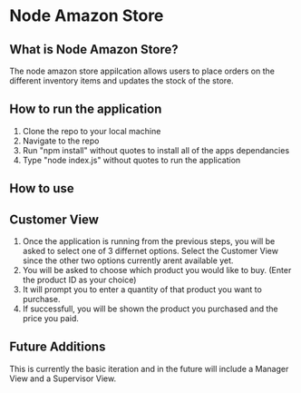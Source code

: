 # Node Amazon Store

## What is Node Amazon Store?
The node amazon store appilcation allows users to place orders on the different inventory items and updates
the stock of the store. 

## How to run the application
1. Clone the repo to your local machine
2. Navigate to the repo
3. Run "npm install" without quotes to install all of the apps dependancies
4. Type "node index.js" without quotes to run the application

## How to use
  ## Customer View
1. Once the application is running from the previous steps, you will be asked to select one of 3 differnet options. Select the Customer View since the other two options currently arent available yet. 
2. You will be asked to choose which product you would like to buy. (Enter the product ID as your choice)
3. It will prompt you to enter a quantity of that product you want to purchase.
4. If successfull, you will be shown the product you purchased and the price you paid. 

## Future Additions
This is currently the basic iteration and in the future will include a Manager View and a Supervisor View. 
